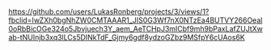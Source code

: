 https://github.com/users/LukasRonberg/projects/3/views/1?fbclid=IwZXh0bgNhZW0CMTAAAR1_JIS0G3Wf7nX0NTzEa4BUTVY266Oeal0oRbBicOGe324o5Jbvjuech3Y_aem_AeTCHpJ3mICbf9mh9bPaxLafZUJtXwab-tNUInjb3xq3lLCs5DINkTdF_Gjmy6gdf8ydzoGZbz9MSfpY6cUAos6K 
